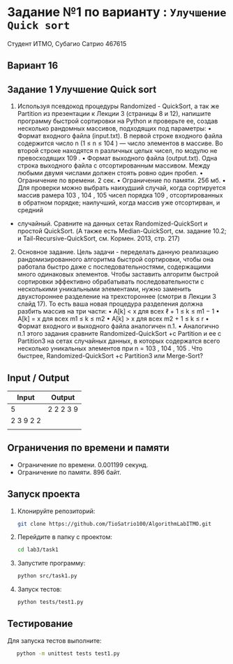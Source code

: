 # Задание №1 по варианту : `Улучшение Quick sort`

Студент ИТМО, Субагио Сатрио 467615

## Вариант 16

## Задание 1 Улучшение Quick sort

1. Используя псевдокод процедуры Randomized - QuickSort, а так же Partition
   из презентации к Лекции 3 (страницы 8 и 12), напишите программу быстрой
   сортировки на Python и проверьте ее, создав несколько рандомных массивов,
   подходящих под параметры:
   • Формат входного файла (input.txt). В первой строке входного файла
   содержится число n (1 ≤ n ≤ 104
   ) — число элементов в массиве.
   Во второй строке находятся n различных целых чисел, по модулю не
   превосходящих 109
   .
   • Формат выходного файла (output.txt). Одна строка выходного файла
   с отсортированным массивом. Между любыми двумя числами должен
   стоять ровно один пробел.
   • Ограничение по времени. 2 сек.
   • Ограничение по памяти. 256 мб.
   • Для проверки можно выбрать наихудший случай, когда сортируется
   массив рамера 103
   , 104
   , 105 чисел порядка 109
   , отсортированных в обратном порядке; наилучший, когда массив уже отсортирван, и средний

- случайный. Сравните на данных сетах Randomized-QuickSort и простой QuickSort. (А также есть Median-QuickSort, см. задание 10.2;
  и Tail-Recursive-QuickSort, см. Кормен. 2013, стр. 217)

2. Основное задание. Цель задачи - переделать данную реализацию рандомизированного алгоритма быстрой сортировки, чтобы она работала быстро
   даже с последовательностями, содержащими много одинаковых элементов.
   Чтобы заставить алгоритм быстрой сортировки эффективно обрабатывать
   последовательности с несколькими уникальными элементами, нужно заменить двухстороннее разделение на трехстороннее (смотри в Лекции 3 слайд
   17). То есть ваша новая процедура разделения должна разбить массив на три
   части:
   • A[k] < x для всех ℓ + 1 ≤ k ≤ m1 − 1
   • A[k] = x для всех m1 ≤ k ≤ m2
   • A[k] > x для всех m2 + 1 ≤ k ≤ r
   • Формат входного и выходного файла аналогичен п.1.
   • Аналогично п.1 этого задания сравните Randomized-QuickSort +c
   Partition и ее с Partition3 на сетах случайных данных, в которых
   содержатся всего несколько уникальных элементов при n = 103
   , 104
   , 105
   .
   Что быстрее, Randomized-QuickSort +c Partition3 или Merge-Sort?

## Input / Output

| Input     | Output    |
| --------- | --------- |
| 5         | 2 2 2 3 9 |
| 2 3 9 2 2 |           |
|           |           |

## Ограничения по времени и памяти

- Ограничение по времени. 0.001199 секунд.
- Ограничение по памяти. 896 байт.

## Запуск проекта

1. Клонируйте репозиторий:
   ```bash
   git clone https://github.com/TioSatrio100/AlgorithmLabITMO.git
   ```
2. Перейдите в папку с проектом:
   ```bash
   cd lab3/task1
   ```
3. Запустите программу:

   ```bash
   python src/task1.py
   ```

4. Запуск тестов:
   ```bash
   python tests/test1.py
   ```

## Тестирование

Для запуска тестов выполните:

```bash
   python -m unittest tests test1.py
```
